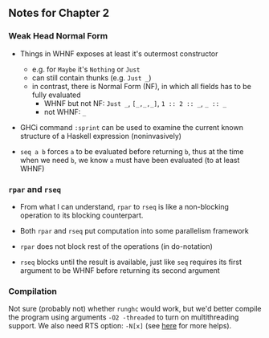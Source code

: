 ## Notes for Chapter 2

### Weak Head Normal Form

* Things in WHNF exposes at least it's outermost constructor
    - e.g. for `Maybe` it's `Nothing` or `Just`
    - can still contain thunks (e.g. `Just _`)
    - in contrast, there is Normal Form (NF), in which all fields has to be fully evaluated
        + WHNF but not NF: `Just _`, `[_,_,_]`, `1 :: 2 :: _`, `_ :: _`
        + not WHNF: `_`

* GHCi command `:sprint` can be used to examine the current known
structure of a Haskell expression (noninvasively)

* `seq a b` forces `a` to be evaluated before returning `b`, thus at
the time when we need `b`, we know `a` must have been evaluated (to at least WHNF)

### `rpar` and `rseq`

* From what I can understand, `rpar` to `rseq` is like a non-blocking operation
to its blocking counterpart.

* Both `rpar` and `rseq` put computation into some parallelism framework

* `rpar` does not block rest of the operations (in do-notation)

* `rseq` blocks until the result is available, just like `seq` requires
  its first argument to be WHNF before returning its second argument


### Compilation

Not sure (probably not) whether `runghc` would work, but we'd better
compile the program using arguments `-O2 -threaded` to turn on multithreading support.
We also need RTS option: `-N[x]` (see [here](https://downloads.haskell.org/~ghc/7.0.3/docs/html/users_guide/using-smp.html#parallel-options) for more helps).
